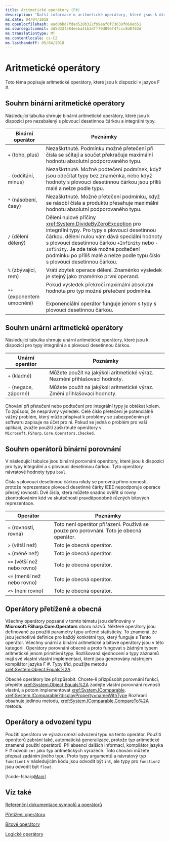 ```yaml
---
title: Aritmetické operátory (F#)
description: 'Další informace o aritmetické operátory, které jsou k dispozici v programovací jazyk F #.'
ms.date: 04/04/2018
ms.openlocfilehash: ead0bbd7fdad528b322f99eaf0f73638f060eb51
ms.sourcegitcommit: 3d5d33f384eeba41b2dff79d096f47ccc8d8f03d
ms.translationtype: MT
ms.contentlocale: cs-CZ
ms.lasthandoff: 05/04/2018
---
```

# <a name="arithmetic-operators"></a>Aritmetické operátory

Toto téma popisuje aritmetické operátory, které jsou k dispozici v jazyce F #.

## <a name="summary-of-binary-arithmetic-operators"></a>Souhrn binární aritmetické operátory
Následující tabulka shrnuje binární aritmetické operátory, které jsou k dispozici pro nezabalený s plovoucí desetinnou čárkou a integrální typy.

|Binární operátor|Poznámky|
|---------------|-----|
|`+` (toho, plus)|Nezaškrtnuté. Podmínku možné přetečení při čísla se sčítají a součet překračuje maximální hodnotu absolutní podporovaného typu.|
|`-` (odčítání, minus)|Nezaškrtnuté. Možné podtečení podmínek, když jsou odečítat typy bez znaménka, nebo když hodnoty s plovoucí desetinnou čárkou jsou příliš malé a nelze podle typu.|
|`*` (násobení, časy)|Nezaškrtnuté. Možné přetečení podmínku, když se násobí čísla a produktu přesahuje maximální hodnotu absolutní podporovaného typu.|
|`/` (dělení dělený)|Dělení nulové příčiny <xref:System.DivideByZeroException> pro integrální typy. Pro typy s plovoucí desetinnou čárkou, dělení nulou vám dává speciální hodnoty s plovoucí desetinnou čárkou `+Infinity` nebo `-Infinity`. Je zde také možné podtečení podmínku po příliš malé a nelze podle typu číslo s plovoucí desetinnou čárkou.|
|`%` (zbývající, rem)|Vrátí zbytek operace dělení. Znaménko výsledek je stejný jako znaménko první operand.|
|`**` (exponentem umocnění)|Pokud výsledek překročí maximální absolutní hodnota pro typ možné přetečení podmínka.<br /><br />Exponenciální operátor funguje jenom s typy s plovoucí desetinnou čárkou.|

## <a name="summary-of-unary-arithmetic-operators"></a>Souhrn unární aritmetické operátory
Následující tabulka shrnuje unární aritmetické operátory, které jsou k dispozici pro typy integrální a s plovoucí desetinnou čárkou.


|Unární operátor|Poznámky|
|--------------|-----|
|`+` (kladné)|Můžete použít na jakýkoli aritmetické výraz. Nezmění přihlašovací hodnoty.|
|`-` (negace, záporné)|Můžete použít na jakýkoli aritmetické výraz. Změní přihlašovací hodnoty.|
Chování při přetečení nebo podtečení pro integrální typy je obtékat kolem. To způsobí, že nesprávný výsledek. Celé číslo přetečení je potenciálně vážný problém, který může přispívat k problémy se zabezpečením při softwaru zapisuje na účet pro ni. Pokud se jedná o problém pro vaši aplikaci, zvažte použití zaškrtnuté operátory v `Microsoft.FSharp.Core.Operators.Checked`.


## <a name="summary-of-binary-comparison-operators"></a>Souhrn operátorů binární porovnání
V následující tabulce jsou binární porovnání operátory, které jsou k dispozici pro typy integrální a s plovoucí desetinnou čárkou. Tyto operátory návratové hodnoty typu `bool`.

Čísla s plovoucí desetinnou čárkou nikdy se porovná přímo rovnosti, protože reprezentace plovoucí desetinné čárky IEEE nepodporuje operace přesný rovnosti. Dvě čísla, která můžete snadno ověřit si rovny zkontrolováním kód ve skutečnosti pravděpodobně různých bitových reprezentace.



|Operátor|Poznámky|
|--------|-----|
|`=` (rovnosti, rovná)|Toto není operátor přiřazení. Používá se pouze pro porovnání. Toto je obecná operátor.|
|`>` (větší než)|Toto je obecná operátor.|
|`<` (méně než)|Toto je obecná operátor.|
|`>=` (větší než nebo rovno)|Toto je obecná operátor.|
|`<=` (menší než nebo rovno)|Toto je obecná operátor.|
|`<>` (není rovno)|Toto je obecná operátor.|

## <a name="overloaded-and-generic-operators"></a>Operátory přetížené a obecná
Všechny operátory popsané v tomto tématu jsou definovány v **Microsoft.FSharp.Core.Operators** oboru názvů. Některé operátory jsou definované za použití parametry typu určené statisticky. To znamená, že jsou jednotlivé definice pro každý konkrétní typ, který funguje s Tento operátor. Všechny unární a binární aritmetické a bitové operátory jsou v této kategorii. Operátory porovnání obecné a proto fungovat s žádným typem aritmetické jenom primitivní typy. Rozlišovaná sjednocení a typy záznamů mají své vlastní vlastní implementací, které jsou generovány nástrojem kompilátor jazyka F #. Typy tříd, použijte metodu <xref:System.Object.Equals%2A>.

Obecné operátory lze přizpůsobit. Chcete-li přizpůsobit porovnání funkcí, přepište <xref:System.Object.Equals%2A> zadejte vlastní porovnání rovnosti vlastní, a potom implementovat <xref:System.IComparable>. <xref:System.IComparable?displayProperty=nameWithType> Rozhraní obsahuje jedinou metodu, <xref:System.IComparable.CompareTo%2A> metoda.


## <a name="operators-and-type-inference"></a>Operátory a odvození typu
Použití operátoru ve výrazu omezí odvození typu na tento operátor. Použití operátorů zabrání také, automatická generalizace, protože typ aritmetické znamená použití operátorů. Při absenci dalších informací, kompilátor jazyka F # odvodí `int` jako typ aritmetických výrazech. Toto chování můžete přepsat zadáním jiného typu. Proto typy argumentů a návratový typ `function1` v následujícím kódu jsou odvodit být `int`, ale typy pro `function2` jsou odvodit být `float`.

[!code-fsharp[Main](../../../../samples/snippets/fsharp/lang-ref-1/snippet3501.fs)]
    
## <a name="see-also"></a>Viz také
[Referenční dokumentace symbolů a operátorů](index.md)

[Přetížení operátoru](../operator-overloading.md)

[Bitové operátory](bitwise-operators.md)

[Logické operátory](boolean-operators.md)
